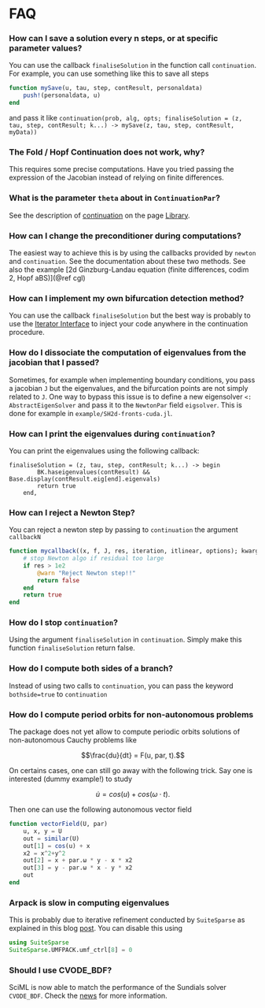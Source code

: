 # FAQ

### How can I save a solution every n steps, or at specific parameter values?

You can use the callback `finaliseSolution` in the function call `continuation`. For example, you can use something like this to save all steps

```julia
function mySave(u, tau, step, contResult, personaldata)
	push!(personaldata, u)
end
```
and pass it like `continuation(prob, alg, opts; finaliseSolution = (z, tau, step, contResult; k...) -> mySave(z, tau, step, contResult, myData))`

### The Fold / Hopf Continuation does not work, why?

This requires some precise computations. Have you tried passing the expression of the Jacobian instead of relying on finite differences.

### What is the parameter `theta` about in `ContinuationPar`?

See the description of [continuation](https://bifurcationkit.github.io/BifurcationKitDocs.jl/dev/library/#Continuation-1) on the page [Library](https://bifurcationkit.github.io/BifurcationKitDocs.jl/dev/library/).

### How can I change the preconditioner during computations?

The easiest way to achieve this is by using the callbacks provided by `newton` and `continuation`. See the documentation about these two methods. See also the example [2d Ginzburg-Landau equation (finite differences, codim 2, Hopf aBS)](@ref cgl)

### How can I implement my own bifurcation detection method?

You can use the callback `finaliseSolution` but the best way is probably to use the [Iterator Interface](@ref) to inject your code anywhere in the continuation procedure.

### How do I dissociate the computation of eigenvalues from the jacobian that I passed?

Sometimes, for example when implementing boundary conditions, you pass a jacobian `J` but the eigenvalues, and the bifurcation points are not simply related to `J`. One way to bypass this issue is to define a new eigensolver `<: AbstractEigenSolver` and pass it to the `NewtonPar` field `eigsolver`. This is done for example in `example/SH2d-fronts-cuda.jl`.

### How can I print the eigenvalues during `continuation`?

You can print the eigenvalues using the following callback:

```juliaw
finaliseSolution = (z, tau, step, contResult; k...) -> begin
		BK.haseigenvalues(contResult) && Base.display(contResult.eig[end].eigenvals)
		return true
	end,
```

### How can I reject a Newton Step?

You can reject a newton step by passing to `continuation` the argument `callbackN`

```julia
function mycallback((x, f, J, res, iteration, itlinear, options); kwargs...)
	# stop Newton algo if residual too large
	if res > 1e2
		@warn "Reject Newton step!!"
		return false
	end
	return true
end
```

### How do I stop `continuation`?

Using the argument `finaliseSolution` in `continuation`. Simply make this function `finaliseSolution` return false.

### How do I compute both sides of a branch?

Instead of using two calls to `continuation`, you can pass the keyword `bothside=true` to `continuation`

### How do I compute period orbits for non-autonomous problems

The package does not yet allow to compute periodic orbits solutions of non-autonomous Cauchy problems like

$$\frac{du}{dt}  = F(u, par, t).$$

On certains cases, one can still go away with the following trick. Say one is interested (dummy example!) to study

$$\dot u = cos(u) + cos(\omega \cdot t).$$

Then one can use the following autonomous vector field

```julia
function vectorField(U, par)
	u, x, y = U
	out = similar(U)
	out[1] = cos(u) + x
	x2 = x^2+y^2
	out[2] = x + par.ω * y - x * x2
	out[3] = y - par.ω * x - y * x2
	out
end
```

### Arpack is slow in computing eigenvalues

This is probably due to iterative refinement conducted by `SuiteSparse` as explained in this blog [post](https://discourse.julialang.org/t/some-eigenpairs-from-a-large-sparse-nonsymmetric-matrix-julia-vs-matlab/93742). You can disable this using

```julia
using SuiteSparse
SuiteSparse.UMFPACK.umf_ctrl[8] = 0
```

### Should I use CVODE_BDF?

SciML is now able to match the performance of the Sundials solver `CVODE_BDF`. Check the [news](https://sciml.ai/news/2021/05/24/QNDF/) for more information.

